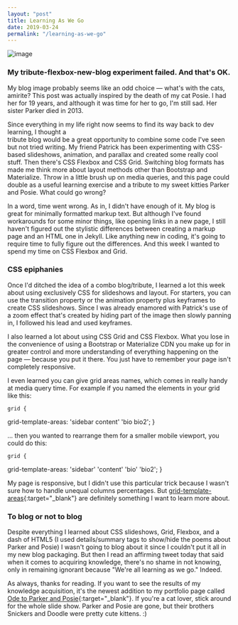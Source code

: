 ```yaml
---
layout: "post"
title: Learning As We Go
date: 2019-03-24
permalink: "/learning-as-we-go"
---
```


![image](https://www.samanthamccallfp18.com/assets/images/learning_as_we_go.jpg)

### My tribute-flexbox-new-blog experiment failed. And that's OK. 

My blog image probably seems like an odd choice &mdash; what's with the cats, amirite? This 
post was actually inspired by the death of my cat Posie. I had her for 19 years, and although 
it was time for her to go, I'm still sad. Her sister Parker died in 2013. 

Since everything in my life right now seems to find its way back to dev learning, I thought a  
tribute blog would be a great opportunity to combine some code I've seen but not tried writing. 
My friend Patrick has been experimenting with CSS-based slideshows, animation, and parallax 
and created some really cool stuff. Then there's CSS Flexbox and CSS Grid. Switching blog formats has made me think more about layout methods other than Bootstrap and Materialize. Throw in a little brush up on media queries, and this page could double as a useful learning exercise and a tribute to my sweet kitties Parker and Posie. What could go wrong? 

In a word, time went wrong. As in, I didn't have enough of it. My blog is great for minimally formatted markup text. But although I've found workarounds for some minor things, like opening links in a new page, I still haven't figured out the stylistic differences between creating a markup page and an HTML one in Jekyll. Like anything new in coding, it's going to require time to fully figure out the differences. And this week I wanted to spend my time on CSS Flexbox and Grid. 

### CSS epiphanies

Once I'd ditched the idea of a combo blog/tribute, I learned a lot this week about using exclusively CSS for slideshows and layout. For starters, you can use the transition property or the animation property plus keyframes to create CSS slideshows. Since I was already enamored with Patrick's use of a zoom effect that's created by hiding part of the image then slowly panning in, I followed his lead and used keyframes. 

I also learned a lot about using CSS Grid and CSS Flexbox. What you lose in the convenience of using a Bootstrap or Materialize CDN you make up for in greater control and more understanding of everything happening on the page &mdash; because you put it there. You just have to remember your page isn't completely responsive.

I even learned you can give grid areas names, which comes in really handy at media query time. For example if you named the elements in your grid like this: 

    grid {
  grid-template-areas:
    'sidebar content'
    'bio    bio2';
}
    

... then you wanted to rearrange them for a smaller mobile viewport, you could do this:


    grid {
  grid-template-areas:
    'sidebar' 
    'content'
    'bio'
    'bio2';
}
    
My page is responsive, but I didn't use this particular trick because I wasn't sure how to handle unequal columns percentages. But [grid-template-areas](https://thoughtbot.com/blog/concise-media-queries-with-css-grid){:target="_blank"} are definitely something I want to learn more about. 

### To blog or not to blog 

Despite everything I learned about CSS slideshows, Grid, Flexbox, and a dash of HTML5 (I used details/summary tags to show/hide the poems about Parker and Posie) I wasn't going to blog about it since I couldn't put it all in my new blog packaging. But then I read an affirming tweet today that said when it comes to acquiring knowledge, there's no shame in not knowing, only in remaining ignorant because "We're all learning as we go." Indeed. 

As always, thanks for reading. If you want to see the results of my knowledge acquisition, it's the newest addition to my portfolio page called [Ode to Parker and Posie](https://www.samanthamccallfp18.com/portfolio.html){:target="_blank"}. If you're a cat lover, stick around for the whole slide show. Parker and Posie are gone, but their brothers Snickers and Doodle were pretty cute kittens. :) 